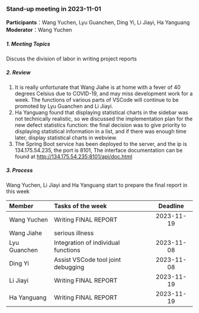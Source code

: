 ### Stand-up meeting in 2023-11-01

**Participants**：Wang Yuchen, Lyu Guanchen, Ding Yi, Li Jiayi, Ha Yanguang  
**Moderator**：Wang Yuchen

##### 1. Meeting Topics

Discuss the division of labor in writing project reports

##### 2. Review
 
1. It is really unfortunate that Wang Jiahe is at home with a fever of 40 degrees Celsius due to COVID-19, and may miss development work for a week. The functions of various parts of VSCode will continue to be promoted by Lyu Guanchen and Li Jiayi.
2. Ha Yanguang found that displaying statistical charts in the sidebar was not technically realistic, so we discussed the implementation plan for the new defect statistics function: the final decision was to give priority to displaying statistical information in a list, and if there was enough time later, display statistical charts in webview.
3. The Spring Boot service has been deployed to the server, and the ip is 134.175.54.235, the port is 8101, The interface documentation can be found at http://134.175.54.235:8101/api/doc.html

##### 3. Process
Wang Yuchen, Li Jiayi and Ha Yanguang start to prepare the final report in this week

| Member       | Tasks of the week                   |  Deadline  |
|:-------------|:------------------------------------|:----------:|
| Wang Yuchen  | Writing FINAL REPORT                | 2023-11-19 |
| Wang Jiahe   | serious illness                     |            |
| Lyu Guanchen | Integration of individual functions | 2023-11-08 |
| Ding Yi      | Assist VSCode tool joint debugging  | 2023-11-08 |
| Li Jiayi     | Writing FINAL REPORT                | 2023-11-19 |
| Ha Yanguang  | Writing FINAL REPORT                | 2023-11-19 |